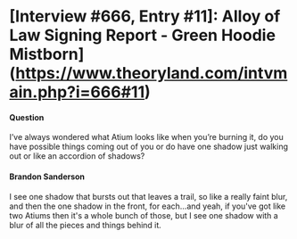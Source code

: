 # [Interview #666, Entry #11]: Alloy of Law Signing Report - Green Hoodie Mistborn](https://www.theoryland.com/intvmain.php?i=666#11)

#### Question

I’ve always wondered what Atium looks like when you’re burning it, do you have possible things coming out of you or do have one shadow just walking out or like an accordion of shadows?

#### Brandon Sanderson

I see one shadow that bursts out that leaves a trail, so like a really faint blur, and then the one shadow in the front, for each...and yeah, if you've got like two Atiums then it's a whole bunch of those, but I see one shadow with a blur of all the pieces and things behind it.

